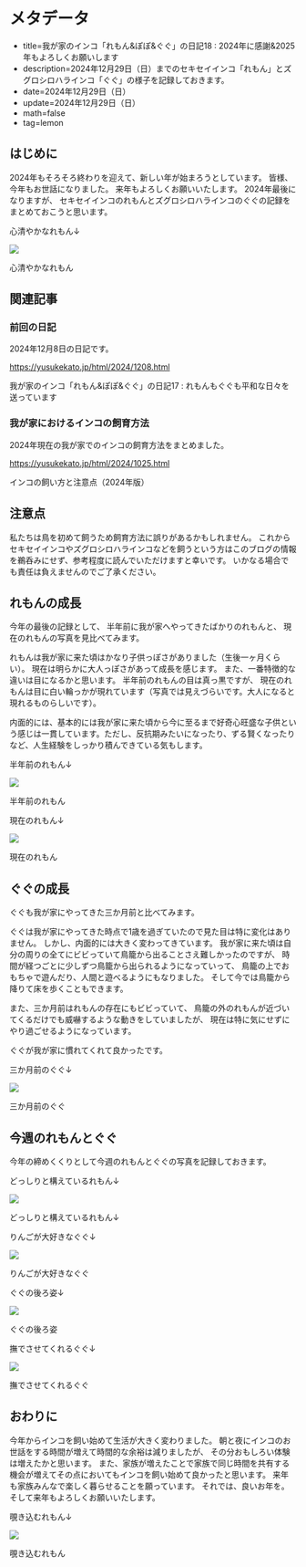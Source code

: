 # メタデータ
- title=我が家のインコ「れもん&ぽぽ&ぐぐ」の日記18 : 2024年に感謝&2025年もよろしくお願いします
- description=2024年12月29日（日）までのセキセイインコ「れもん」とズグロシロハラインコ「ぐぐ」の様子を記録しておきます。
- date=2024年12月29日（日）
- update=2024年12月29日（日）
- math=false
- tag=lemon

## はじめに

2024年もそろそろ終わりを迎えて、新しい年が始まろうとしています。
皆様、今年もお世話になりました。
来年もよろしくお願いいたします。
2024年最後になりますが、
セキセイインコのれもんとズグロシロハラインコのぐぐの記録をまとめておこうと思います。

心清やかなれもん↓

![](../../images/2024/20241229_7.jpg)

心清やかなれもん

## 関連記事

### 前回の日記

2024年12月8日の日記です。

https://yusukekato.jp/html/2024/1208.html

我が家のインコ「れもん&ぽぽ&ぐぐ」の日記17 : れもんもぐぐも平和な日々を送っています

### 我が家におけるインコの飼育方法

2024年現在の我が家でのインコの飼育方法をまとめました。

https://yusukekato.jp/html/2024/1025.html

インコの飼い方と注意点（2024年版）

## 注意点
私たちは鳥を初めて飼うため飼育方法に誤りがあるかもしれません。
これからセキセイインコやズグロシロハラインコなどを飼うという方はこのブログの情報を鵜呑みにせず、参考程度に読んでいただけますと幸いです。
いかなる場合でも責任は負えませんのでご了承ください。

## れもんの成長

今年の最後の記録として、
半年前に我が家へやってきたばかりのれもんと、
現在のれもんの写真を見比べてみます。

れもんは我が家に来た頃はかなり子供っぽさがありました（生後一ヶ月くらい）。
現在は明らかに大人っぽさがあって成長を感じます。
また、一番特徴的な違いは目になるかと思います。
半年前のれもんの目は真っ黒ですが、
現在のれもんは目に白い輪っかが現れています（写真では見えづらいです。大人になると現れるものらしいです）。

内面的には、基本的には我が家に来た頃から今に至るまで好奇心旺盛な子供という感じは一貫しています。ただし、反抗期みたいになったり、ずる賢くなったりなど、人生経験をしっかり積んできている気もします。

半年前のれもん↓

![](../../images/2024/20240630_5.jpg)

半年前のれもん

現在のれもん↓

![](../../images/2024/20241229_6.jpg)

現在のれもん

## ぐぐの成長

ぐぐも我が家にやってきた三か月前と比べてみます。

ぐぐは我が家にやってきた時点で1歳を過ぎていたので見た目は特に変化はありません。
しかし、内面的には大きく変わってきています。
我が家に来た頃は自分の周りの全てにビビっていて鳥籠から出ることさえ難しかったのですが、
時間が経つごとに少しずつ鳥籠から出られるようになっていって、
鳥籠の上でおもちゃで遊んだり、人間と遊べるようにもなりました。
そして今では鳥籠から降りて床を歩くこともできます。

また、三か月前はれもんの存在にもビビっていて、
鳥籠の外のれもんが近づいてくるだけでも威嚇するような動きをしていましたが、
現在は特に気にせずにやり過ごせるようになっています。

ぐぐが我が家に慣れてくれて良かったです。

三か月前のぐぐ↓

![](../../images/2024/20240907_13.jpg)

三か月前のぐぐ

## 今週のれもんとぐぐ

今年の締めくくりとして今週のれもんとぐぐの写真を記録しておきます。

どっしりと構えているれもん↓

![](../../images/2024/20241229_4.jpg)

どっしりと構えているれもん↓

りんごが大好きなぐぐ↓

![](../../images/2024/20241229_1.jpg)

りんごが大好きなぐぐ

ぐぐの後ろ姿↓

![](../../images/2024/20241229_2.jpg)

ぐぐの後ろ姿

撫でさせてくれるぐぐ↓

![](../../images/2024/20241229_5.jpg)

撫でさせてくれるぐぐ

## おわりに

今年からインコを飼い始めて生活が大きく変わりました。
朝と夜にインコのお世話をする時間が増えて時間的な余裕は減りましたが、
その分おもしろい体験は増えたかと思います。
また、家族が増えたことで家族で同じ時間を共有する機会が増えてその点においてもインコを飼い始めて良かったと思います。
来年も家族みんなで楽しく暮らせることを願っています。
それでは、良いお年を。
そして来年もよろしくお願いいたします。

覗き込むれもん↓

![](../../images/2024/20241229_3.jpg)

覗き込むれもん